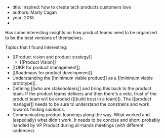 - title: Inspired: how to create tech products customers love
- authors: Marty Cagan
- year: 2018
- 

Has some interesting insights on how product teams need to be organized to be the best versions of themselves. 

Topics that I found interesting: 
- [[Product vision and product strategy]]
	- [[Product Vision]]
- [[OKR for product management]]
- [[Roadmaps for product development]]
- Understanding the [[minimum viable product]] as a [[minimum viable prototype]]. 
- Defining [[who are stakeholders]] and bring this back to the product team. If the product teams delivers and then there's a veto, trust of the product team will be eroded ([[build trust in a team]]). The [[product manager]] needs to be sure to understand the constrains and work towards finding *solutions*. 
- Communicating product learnings along the way. What worked and (especially) what didn't work. It needs to be concise and short, probably handled by VP Product during all-hands meetings (with different cadences). 
